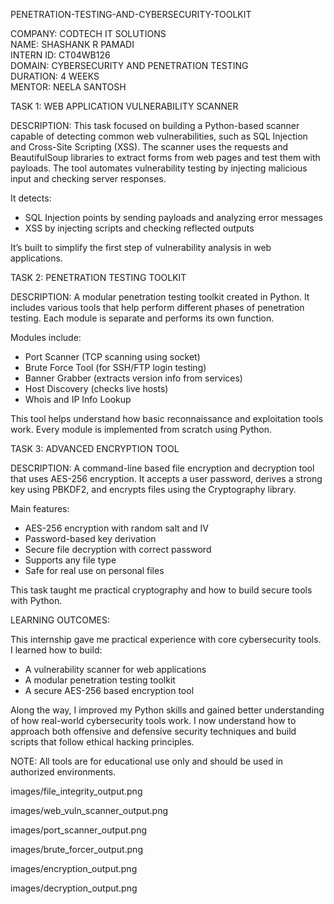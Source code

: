 PENETRATION-TESTING-AND-CYBERSECURITY-TOOLKIT

COMPANY: CODTECH IT SOLUTIONS  
NAME: SHASHANK R PAMADI  
INTERN ID: CT04WB126  
DOMAIN: CYBERSECURITY AND PENETRATION TESTING  
DURATION: 4 WEEKS  
MENTOR: NEELA SANTOSH  

TASK 1: WEB APPLICATION VULNERABILITY SCANNER

DESCRIPTION:
This task focused on building a Python-based scanner capable of detecting common web vulnerabilities, such as SQL Injection and Cross-Site Scripting (XSS). The scanner uses the requests and BeautifulSoup libraries to extract forms from web pages and test them with payloads. The tool automates vulnerability testing by injecting malicious input and checking server responses.

It detects:
- SQL Injection points by sending payloads and analyzing error messages
- XSS by injecting scripts and checking reflected outputs

It’s built to simplify the first step of vulnerability analysis in web applications.

TASK 2: PENETRATION TESTING TOOLKIT

DESCRIPTION:
A modular penetration testing toolkit created in Python. It includes various tools that help perform different phases of penetration testing. Each module is separate and performs its own function.

Modules include:
- Port Scanner (TCP scanning using socket)
- Brute Force Tool (for SSH/FTP login testing)
- Banner Grabber (extracts version info from services)
- Host Discovery (checks live hosts)
- Whois and IP Info Lookup

This tool helps understand how basic reconnaissance and exploitation tools work. Every module is implemented from scratch using Python.

TASK 3: ADVANCED ENCRYPTION TOOL

DESCRIPTION:
A command-line based file encryption and decryption tool that uses AES-256 encryption. It accepts a user password, derives a strong key using PBKDF2, and encrypts files using the Cryptography library.

Main features:
- AES-256 encryption with random salt and IV
- Password-based key derivation
- Secure file decryption with correct password
- Supports any file type
- Safe for real use on personal files

This task taught me practical cryptography and how to build secure tools with Python.

LEARNING OUTCOMES:

This internship gave me practical experience with core cybersecurity tools. I learned how to build:
- A vulnerability scanner for web applications
- A modular penetration testing toolkit
- A secure AES-256 based encryption tool

Along the way, I improved my Python skills and gained better understanding of how real-world cybersecurity tools work. I now understand how to approach both offensive and defensive security techniques and build scripts that follow ethical hacking principles.

NOTE: All tools are for educational use only and should be used in authorized environments.



images/file_integrity_output.png

images/web_vuln_scanner_output.png

images/port_scanner_output.png

images/brute_forcer_output.png

images/encryption_output.png

images/decryption_output.png
